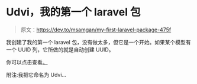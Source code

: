# Udvi，我的第一个 laravel 包

> 原文：<https://dev.to/msamgan/my-first-laravel-package-475f>

我创建了我的第一个 laravel 包，没有做太多，但它是一个开始。如果某个模型有一个 UUID 列，它所做的就是自动创建 UUID。

你可以点击查看[。](https://github.com/msamgan/udvi)

附注:我把它命名为 Udvi...